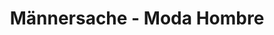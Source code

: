 ---
title: "Männersache - Moda Hombre"
url: /santanyi-mallorca/mannersache-moda-hombre/
shop: ropa
---